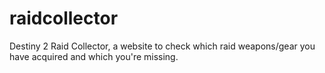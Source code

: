 # raidcollector
Destiny 2 Raid Collector, a website to check which raid weapons/gear you have acquired and which you're missing.
